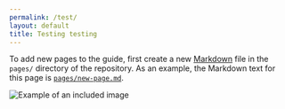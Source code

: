 ```yaml
---
permalink: /test/
layout: default
title: Testing testing
---
```

To add new pages to the guide, first create a new
[Markdown](http://daringfireball.net/projects/markdown/syntax) file in the
`pages/` directory of the repository. As an example, the Markdown text for
this page is
[`pages/new-page.md`](https://github.com/18F/guides-template/blob/gh-pages/pages/new-page.md).

<img src="{{site.baseurl}}/images/images.png" alt="Example of
an included image">
